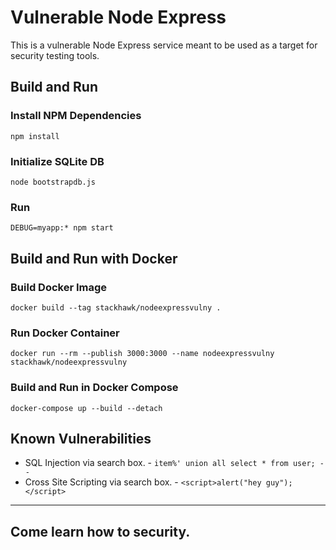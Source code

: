 # Vulnerable Node Express

This is a vulnerable Node Express service meant to be used as a target for security testing tools.

## Build and Run

### Install NPM Dependencies
```shell script
npm install
```

### Initialize SQLite DB
```shell
node bootstrapdb.js
```

### Run
```shell script
DEBUG=myapp:* npm start
```

## Build and Run with Docker

### Build Docker Image
```shell script
docker build --tag stackhawk/nodeexpressvulny .
```

### Run Docker Container
```shell script
docker run --rm --publish 3000:3000 --name nodeexpressvulny stackhawk/nodeexpressvulny
```

### Build and Run in Docker Compose
```shell script
docker-compose up --build --detach
```

## Known Vulnerabilities
* SQL Injection via search box. - `item%' union all select * from user; -- ` 
* Cross Site Scripting via search box. - `<script>alert("hey guy");</script>`

---
Come learn how to security.
---
